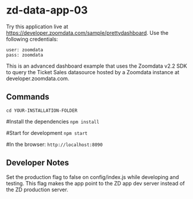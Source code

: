 # zd-data-app-03

Try this application live at https://developer.zoomdata.com/sample/prettydashboard. Use the following credentials:
```
user: zoomdata
pass: zoomdata
```

This is an advanced dashboard example that uses the Zoomdata v2.2 SDK to query the Ticket Sales datasource hosted by a Zoomdata instance at developer.zoomdata.com.

## Commands

`cd YOUR-INSTALLATION-FOLDER`

#Install the dependencies
`npm install`

#Start for development
`npm start`

#In the browser:
`http://localhost:8090`

## Developer Notes

Set the production flag to false on config/index.js while developing and testing.  This flag makes the app point to the ZD app dev server instead of the ZD production server. 

